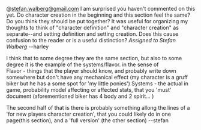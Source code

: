 @stefan.walberg@gmail.com 
I am surprised you haven't commented on this yet. Do character creation in the beginning and this section feel the same? Do you think they should be put together? It was useful for organizing my thoughts to think of "character definition" and "character creation" as separate--and setting definition and setting creation. Does this cause confusion to the reader or is a useful distinction?
_Assigned to Stefan Walberg_
--harley

I think that to some degree they are the same section, but also to some degree it is the example of the systems/flavor. in the sense of  
Flavor - things that the player should know, and probably write down somewhere but don't have any mechanical effect (my character is a gruff biker but he has a some spot for 'my little ponies') 
Systems - the actual in game, probability model affecting or affected stats, that you 'must' document (aforementioned biker has 4 body and 2 spirit... )

The second half of that is there is probably something allong the lines of a 'for new players character creation', that you could likely do in one page(this section), and a 'full version' (the other section)
--stefan